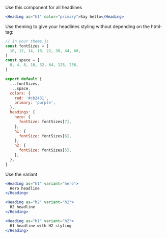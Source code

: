 Use this component for all headlines

```jsx
<Heading as="h1" color="primary">Say hello</Heading>
```

Use theming to give your headlines styling without depending on the html-tag:

```jsx static
// in your theme.js
const fontSizes = [
  10, 12, 14, 18, 22, 30, 44, 60,
]
const space = [
  0, 4, 8, 16, 32, 64, 128, 256,
]

export default {
  ...fontSizes,
  ...space,
  colors: {
    red: '#cb2431',
    primary: 'purple',
  },
  headings: {
    hero: {
      fontSize: fontSizes[7],
    },
    h1: {
      fontSize: fontSizes[6],
    },
    h2: {
      fontSize: fontSizes[5],
    },
  },
}

```

Use the variant

```jsx
<Heading as="h1" variant="hero">
  Hero headline
</Heading>

<Heading as="h2" variant="h2">
  H2 headline
</Heading>

<Heading as="h1" variant="h2">
  H1 headline with H2 styling
</Heading>

```